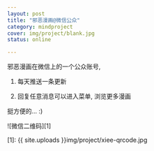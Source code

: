 ```yaml
---
layout: post 
title: "邪恶漫画@微信公众"
category: mindproject
cover: img/project/blank.jpg
status: online

---
```



邪恶漫画在微信上的一个公众账号,

1. 每天推送一条更新

2. 回复任意消息可以进入菜单, 浏览更多漫画

挺方便的... :)

![微信二维码][1]


  [1]: {{ site.uploads }}img/project/xiee-qrcode.jpg